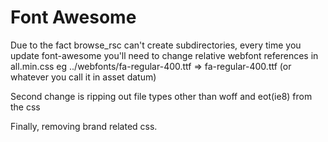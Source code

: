 # Font Awesome

Due to the fact browse_rsc can't create subdirectories, every time you update font-awesome you'll need to change relative webfont references in all.min.css
eg ../webfonts/fa-regular-400.ttf => fa-regular-400.ttf (or whatever you call it in asset datum)

Second change is ripping out file types other than woff and eot(ie8) from the css

Finally, removing brand related css.
